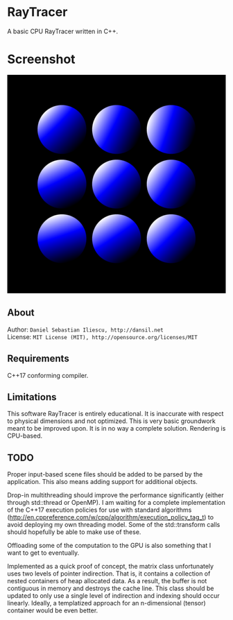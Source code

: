 RayTracer
================

A basic CPU RayTracer written in C++.

Screenshot
================
![Output Screenshot](Resources/output_image.jpg)

About
------------------

Author: `Daniel Sebastian Iliescu, http://dansil.net`  
License: `MIT License (MIT), http://opensource.org/licenses/MIT`  

Requirements
------------------

C++17 conforming compiler.

Limitations
------------------

This software RayTracer is entirely educational. It is inaccurate with respect to physical dimensions and not optimized. This is very basic groundwork meant to be improved upon. It is in no way a complete solution. Rendering is CPU-based.

TODO
------------------
Proper input-based scene files should be added to be parsed by the application. This also means adding support for additional objects.

Drop-in multithreading should improve the performance significantly (either through std::thread or OpenMP). I am waiting for a complete implementation of the C++17 execution policies for use with standard algorithms (http://en.cppreference.com/w/cpp/algorithm/execution_policy_tag_t) to avoid deploying my own threading model. Some of the std::transform calls should hopefully be able to make use of these.

Offloading some of the computation to the GPU is also something that I want to get to eventually.

Implemented as a quick proof of concept, the matrix class unfortunately uses two levels of pointer indirection. That is, it contains a collection of nested containers of heap allocated data. As a result, the buffer is not contiguous in memory and destroys the cache line. This class should be updated to only use a single level of indirection and indexing should occur linearly. Ideally, a templatized approach for an n-dimensional (tensor) container would be even better.